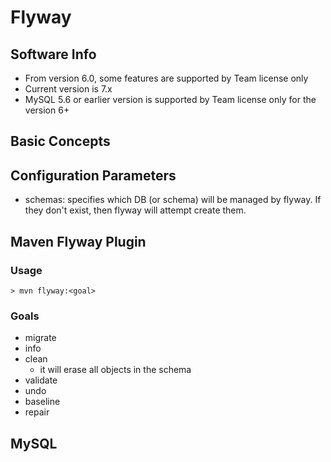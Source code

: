 # Flyway
## Software Info
- From version 6.0, some features are supported by Team license only
- Current version is 7.x
- MySQL 5.6 or earlier version is supported by Team license only for the version 6+
## Basic Concepts
## Configuration Parameters
- schemas: specifies which DB (or schema) will be managed by flyway. If they don't exist, then flyway will attempt create them. 
## Maven Flyway Plugin
### Usage
```
> mvn flyway:<goal>
```
### Goals
- migrate
- info
- clean
  - it will erase all objects in the schema
- validate
- undo
- baseline
- repair

## MySQL
